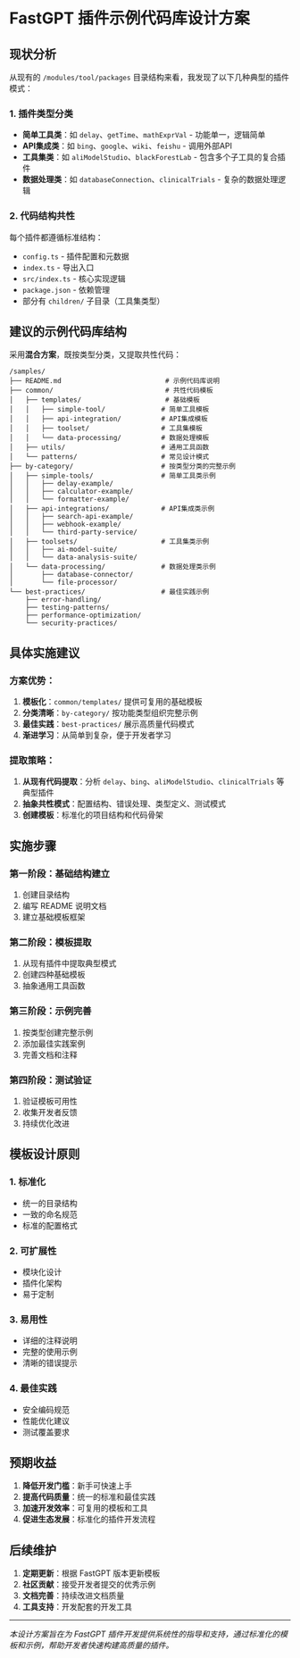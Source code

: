 # FastGPT 插件示例代码库设计方案

## 现状分析

从现有的 `/modules/tool/packages` 目录结构来看，我发现了以下几种典型的插件模式：

### 1. 插件类型分类
- **简单工具类**：如 `delay`、`getTime`、`mathExprVal` - 功能单一，逻辑简单
- **API集成类**：如 `bing`、`google`、`wiki`、`feishu` - 调用外部API
- **工具集类**：如 `aliModelStudio`、`blackForestLab` - 包含多个子工具的复合插件
- **数据处理类**：如 `databaseConnection`、`clinicalTrials` - 复杂的数据处理逻辑

### 2. 代码结构共性
每个插件都遵循标准结构：
- `config.ts` - 插件配置和元数据
- `index.ts` - 导出入口
- `src/index.ts` - 核心实现逻辑
- `package.json` - 依赖管理
- 部分有 `children/` 子目录（工具集类型）

## 建议的示例代码库结构

采用**混合方案**，既按类型分类，又提取共性代码：

```
/samples/
├── README.md                          # 示例代码库说明
├── common/                            # 共性代码模板
│   ├── templates/                     # 基础模板
│   │   ├── simple-tool/              # 简单工具模板
│   │   ├── api-integration/          # API集成模板
│   │   ├── toolset/                  # 工具集模板
│   │   └── data-processing/          # 数据处理模板
│   ├── utils/                        # 通用工具函数
│   └── patterns/                     # 常见设计模式
├── by-category/                      # 按类型分类的完整示例
│   ├── simple-tools/                 # 简单工具类示例
│   │   ├── delay-example/
│   │   ├── calculator-example/
│   │   └── formatter-example/
│   ├── api-integrations/             # API集成类示例
│   │   ├── search-api-example/
│   │   ├── webhook-example/
│   │   └── third-party-service/
│   ├── toolsets/                     # 工具集类示例
│   │   ├── ai-model-suite/
│   │   └── data-analysis-suite/
│   └── data-processing/              # 数据处理类示例
│       ├── database-connector/
│       └── file-processor/
└── best-practices/                   # 最佳实践示例
    ├── error-handling/
    ├── testing-patterns/
    ├── performance-optimization/
    └── security-practices/
```

## 具体实施建议

### 方案优势：
1. **模板化**：`common/templates/` 提供可复用的基础模板
2. **分类清晰**：`by-category/` 按功能类型组织完整示例
3. **最佳实践**：`best-practices/` 展示高质量代码模式
4. **渐进学习**：从简单到复杂，便于开发者学习

### 提取策略：
1. **从现有代码提取**：分析 `delay`、`bing`、`aliModelStudio`、`clinicalTrials` 等典型插件
2. **抽象共性模式**：配置结构、错误处理、类型定义、测试模式
3. **创建模板**：标准化的项目结构和代码骨架

## 实施步骤

### 第一阶段：基础结构建立
1. 创建目录结构
2. 编写 README 说明文档
3. 建立基础模板框架

### 第二阶段：模板提取
1. 从现有插件中提取典型模式
2. 创建四种基础模板
3. 抽象通用工具函数

### 第三阶段：示例完善
1. 按类型创建完整示例
2. 添加最佳实践案例
3. 完善文档和注释

### 第四阶段：测试验证
1. 验证模板可用性
2. 收集开发者反馈
3. 持续优化改进

## 模板设计原则

### 1. 标准化
- 统一的目录结构
- 一致的命名规范
- 标准的配置格式

### 2. 可扩展性
- 模块化设计
- 插件化架构
- 易于定制

### 3. 易用性
- 详细的注释说明
- 完整的使用示例
- 清晰的错误提示

### 4. 最佳实践
- 安全编码规范
- 性能优化建议
- 测试覆盖要求

## 预期收益

1. **降低开发门槛**：新手可快速上手
2. **提高代码质量**：统一的标准和最佳实践
3. **加速开发效率**：可复用的模板和工具
4. **促进生态发展**：标准化的插件开发流程

## 后续维护

1. **定期更新**：根据 FastGPT 版本更新模板
2. **社区贡献**：接受开发者提交的优秀示例
3. **文档完善**：持续改进文档质量
4. **工具支持**：开发配套的开发工具

---

*本设计方案旨在为 FastGPT 插件开发提供系统性的指导和支持，通过标准化的模板和示例，帮助开发者快速构建高质量的插件。*